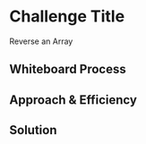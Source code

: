 # Challenge Title

Reverse an Array

## Whiteboard Process
<!-- Embedded whiteboard image -->

## Approach & Efficiency
<!-- What approach did you take? Why? What is the Big O space/time for this approach? -->

## Solution
